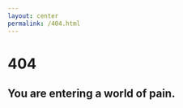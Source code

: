 ```yaml
---
layout: center
permalink: /404.html
---
```


<h1 class="not-found">404</h1>

<h2 class="not-found">You are entering a world of pain.</h2>
